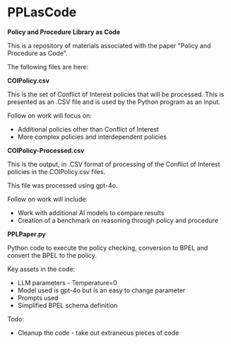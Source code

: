# PPLasCode
 **Policy and Procedure Library as Code**

This is a repository of materials associated with the paper "Policy and Procedure as Code".

The following files are here:

**COIPolicy.csv**

This is the set of Conflict of Interest policies that will be processed. This is presented as an .CSV file and is used by the Python program as an input.

Follow on work will focus on:

* Additional policies other than Conflict of Interest
* More complex policies and interdependent policies

**COIPolicy-Processed.csv**

This is the output, in .CSV format of processing of the Conflict of Interest policies in the COIPolicy.csv files.

This file was processed using gpt-4o.

Follow on work will include:

* Work with additional AI models to compare results
* Creation of a benchmark on reasoning through policy and procedure

**PPLPaper.py**

Python code to execute the policy checking, conversion to BPEL and convert the BPEL to the policy.

Key assets in the code:

* LLM parameters - Temperature=0
* Model used is gpt-4o but is an easy to change parameter
* Prompts used
* Simplified BPEL schema definition

Todo:

* Cleanup the code - take out extraneous pieces of code
